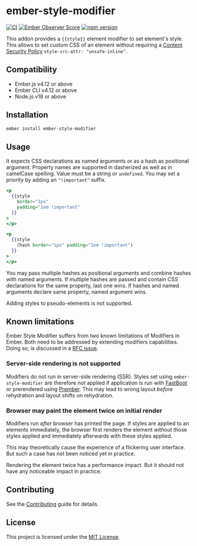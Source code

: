# ember-style-modifier

[![CI](https://github.com/jelhan/ember-style-modifier/workflows/CI/badge.svg)](https://github.com/jelhan/ember-style-modifier/actions?query=workflow%3ACI)
[![Ember Observer Score](http://emberobserver.com/badges/ember-style-modifier.svg)](http://emberobserver.com/addons/ember-style-modifier)
[![npm version](https://badge.fury.io/js/ember-style-modifier.svg)](https://badge.fury.io/js/ember-style-modifier)

This addon provides a `{{style}}` element modifier to set element's style.
This allows to set custom CSS of an element without requiring a [Content Security Policy](https://content-security-policy.com/) `style-src-attr: "unsafe-inline"`.

## Compatibility

* Ember.js v4.12 or above
* Ember CLI v4.12 or above
* Node.js v18 or above

## Installation

```sh
ember install ember-style-modifier
```

## Usage

It expects CSS declarations as named arguments or as a hash as positional
argument. Property names are supported in dasherized as well as in camelCase
spelling. Value must be a string or `undefined`. You may set a priority by
adding an `"!important"` suffix.

```hbs
<p
  {{style
    border="1px"
    padding="1em !important"
  }}
>
</p>

<p
  {{style
    (hash border="1px" padding="1em !important")
  }}
>
</p>
```

You may pass multiple hashes as positional arguments and combine hashes
with named arguments. If multiple hashes are passed and contain CSS
declarations for the same property, last one wins. If hashes and named
arguments declare same property, named argument wins.

Adding styles to pseudo-elements is not supported.

## Known limitations

Ember Style Modifier suffers from two known limitations of Modifiers
in Ember. Both need to be addressed by extending modifiers capabilities.
Doing so, is discussed in a [RFC issue](https://github.com/emberjs/rfcs/issues/652).

### Server-side rendering is not supported

Modifiers do not run in server-side rendering (SSR). Styles set using
`ember-style-modifier` are therefore _not_ applied if application is
run with [FastBoot](http://ember-fastboot.com/) or prerendered using
[Prember](https://github.com/ef4/prember). This may lead to wrong
layout _before_ rehydration and layout shifts on rehydration.

### Browser may paint the element twice on initial render

Modifiers run _after_ browser has printed the page. If styles are
applied to an elements immediately, the browser first renders the
element _without_ those styles applied and immediately afterwards
with these styles applied.

This may theoretically cause the experience of a flickering user
interface. But such a case has not been noticed yet in practice.

Rendering the element twice has a performance impact. But it should
not have any noticeable impact in practice.

## Contributing

See the [Contributing](CONTRIBUTING.md) guide for details.

## License

This project is licensed under the [MIT License](LICENSE.md).
